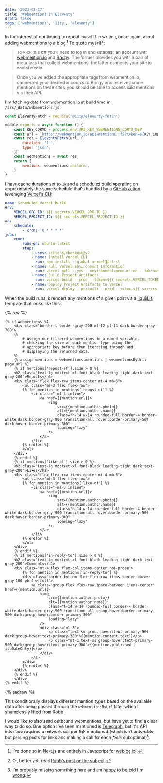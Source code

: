 ```yaml
---
date: '2023-03-17'
title: 'Webmentions in Eleventy'
draft: false
tags: ['webmentions', '11ty', 'eleventy']
---
```


In the interest of continuing to repeat myself I'm writing, once again, about adding webmentions to a blog.<!-- excerpt -->[^1] To quote myself[^2]:

> To kick this off you'll need to log in and establish an account with [webmention.io](https://webmention.io) and [Bridgy](https://brid.gy). The former provides you with a pair of meta tags that collect webmentions, the latter connects your site to social media

> Once you've added the appropriate tags from webmention.io, connected your desired accounts to Bridgy and received some mentions on these sites, you should be able to access said mentions via their API.

I'm fetching data from [webmention.io](https://webmention.io) at build time in `/src/_data/webmentions.js`:

```javascript
const EleventyFetch = require('@11ty/eleventy-fetch')

module.exports = async function () {
    const KEY_CORYD = process.env.API_KEY_WEBMENTIONS_CORYD_DEV
    const url = `https://webmention.io/api/mentions.jf2?token=${KEY_CORYD}&per-page=1000`
    const res = EleventyFetch(url, {
        duration: '1h',
        type: 'json',
    })
    const webmentions = await res
    return {
        mentions: webmentions.children,
    }
}
```

I have cache duration set to `1h` and a scheduled build operating on approximately the same schedule that's handled by a [GitHub action](https://github.com/actions) leveraging [Vercel's CLI](https://vercel.com/docs/cli):

```yaml
name: Scheduled Vercel build
env:
    VERCEL_ORG_ID: ${{ secrets.VERCEL_ORG_ID }}
    VERCEL_PROJECT_ID: ${{ secrets.VERCEL_PROJECT_ID }}
on:
    schedule:
        - cron: '0 * * * *'
jobs:
    cron:
        runs-on: ubuntu-latest
        steps:
            - uses: actions/checkout@v2
            - name: Install Vercel CLI
              run: npm install --global vercel@latest
            - name: Pull Vercel Environment Information
              run: vercel pull --yes --environment=production --token=${{ secrets.VERCEL_TOKEN }}
            - name: Build Project Artifacts
              run: vercel build --prod --token=${{ secrets.VERCEL_TOKEN }}
            - name: Deploy Project Artifacts to Vercel
              run: vercel deploy --prebuilt --prod --token=${{ secrets.VERCEL_TOKEN }}
```

When the build runs, it renders any mentions of a given post via a [liquid.js](https://liquidjs.com/) template that looks like this:

{% raw %}
```liquid
{% if webmentions %}
    <div class="border-t border-gray-200 mt-12 pt-14 dark:border-gray-700">
    {%
        # Assign our filtered webmentions to a named variable,
        # checking the size of each mention type using the
        # appropriate key before then iterating through and
        # displaying the returned data.
    %}
    {% assign mentions = webmentions.mentions | webmentionsByUrl: page.url %}
    {% if mentions['repost-of'].size > 0 %}
    <h2 class="text-lg md:text-xl font-black leading-tight dark:text-gray-200">Reposts</h2>
    <div class="flex flex-row items-center mt-4 mb-6">
        <ul class="ml-3 flex flex-row">
        {% for mention in mentions['repost-of'] %}
            <li class="-ml-3 inline">
                <a href={{mention.url}}>
                    <img
                        src={{mention.author.photo}}
                        alt={{mention.author.name}}
                        class="h-14 w-14 rounded-full border-4 border-white dark:border-gray-900 transition-all hover:border-primary-500 dark:hover:border-primary-300"
                        loading="lazy"
                    />
                </a>
            </li>
        {% endfor %}
        </ul>
    </div>
    {% endif %}
    {% if mentions['like-of'].size > 0 %}
    <h2 class="text-lg md:text-xl font-black leading-tight dark:text-gray-200">Likes</h2>
    <div class="flex flex-row items-center mt-4 mb-6">
        <ul class="ml-3 flex flex-row">
        {% for mention in mentions['like-of'] %}
            <li class="-ml-3 inline">
                <a href={{mention.url}}>
                    <img
                        src={{mention.author.photo}}
                        alt={{mention.author.name}}
                        class="h-14 w-14 rounded-full border-4 border-white dark:border-gray-900 transition-all hover:border-primary-500 dark:hover:border-primary-300"
                        loading="lazy"
                    />
                </a>
            </li>
        {% endfor %}
        </ul>
    </div>
    {% endif %}
    {% if mentions['in-reply-to'].size > 0 %}
    <h2 class="text-lg md:text-xl font-black leading-tight dark:text-gray-200">Comments</h2>
    <div class="mt-4 flex flex-col items-center not-prose">
        {% for mention in mentions['in-reply-to'] %}
        <div class="border-bottom flex flex-row items-center border-gray-100 pb-4 w-full">
            <a class="group flex flex-row space-between items-center" href={{mention.url}}>
                <img
                    src={{mention.author.photo}}
                    alt={{mention.author.name}}
                    class="h-14 w-14 rounded-full border-4 border-white dark:border-gray-900 transition-all group-hover:border-primary-500 dark:group-hover:border-primary-300"
                    loading="lazy"
                />
                <div class="ml-3">
                    <p class="text-sm group-hover:text-primary-500 dark:group-hover:text-primary-300">{{mention.content.text}}</p>
                    <p class="mt-1 text-xs group-hover:text-primary-500 dark:group-hover:text-primary-300">{{mention.published | isoDateOnly}}</p>
                </div>
            </a>
        </div>
        {% endfor %}
    </div>
    {% endif %}
    </div>
{% endif %}
```
{% endraw %}

This conditionally displays different mention types based on the available data after being passed through the `webmentionsByUrl` filter which I shamelessly lifted from [Robb](https://github.com/rknightuk/rknight.me/blob/8e2a5c5f886cae6c04add7893b8bf8a2d6295ddf/config/filters.js#L48-L84).

I would like to also send outbound webmentions, but have yet to find a clear way to do so. One option I've seen mentioned is [Telegraph](https://telegraph.p3k.io/), but it's API interface requires a network call per link mentioned (which isn't untenable, but parsing posts for links and making a call for each _feels_ suboptimal)[^3].

[^1]: I've done so in [Next.js](https://coryd.dev/posts/2023/client-side-webmentions-in-nextjs/) and entirely in Javascript for [weblog.lol](https://coryd.dev/posts/2023/adding-client-side-rendered-webmentions-to-my-blog/).
[^2]: Or, better yet, read [Robb's post on the subject](https://rknight.me/adding-webmentions-to-your-site/).
[^3]: I'm probably missing something here and [am happy to be told I'm wrong](https://social.lol/@cory).
